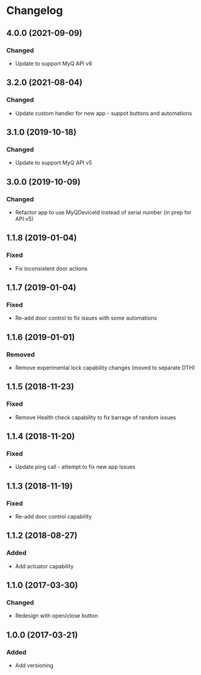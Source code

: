 # Changelog

## 4.0.0 (2021-09-09)

### Changed
 - Update to support MyQ API v6

## 3.2.0 (2021-08-04)

### Changed
 - Update custom handler for new app - suppot buttons and automations

## 3.1.0 (2019-10-18)

### Changed
 - Update to support MyQ API v5

## 3.0.0 (2019-10-09)

### Changed
 - Refactor app to use MyQDeviceId instead of serial number (in prep for API v5)

## 1.1.8 (2019-01-04)

### Fixed
 - Fix inconsistent door actions

## 1.1.7 (2019-01-04)

### Fixed
 - Re-add door control to fix issues with some automations

## 1.1.6 (2019-01-01)

### Removed
 - Remove experimental lock capability changes (moved to separate DTH)

 ## 1.1.5 (2018-11-23)

### Fixed
 - Remove Health check capability to fix barrage of random issues

## 1.1.4 (2018-11-20)

### Fixed
 - Update ping call - attempt to fix new app issues

## 1.1.3 (2018-11-19)

### Fixed
 - Re-add door control capability

 ## 1.1.2 (2018-08-27)

### Added
 - Add actuator capability

## 1.1.0 (2017-03-30)

### Changed
 - Redesign with open/close button

 ## 1.0.0 (2017-03-21)

### Added
 - Add versioning